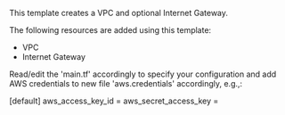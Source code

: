 This template creates a VPC and optional Internet Gateway.

The following resources are added using this template:

- VPC
- Internet Gateway

Read/edit the 'main.tf' accordingly to specify your configuration and add AWS credentials to new file 'aws.credentials' accordingly, e.g.,:

[default]
aws_access_key_id = <access-key>
aws_secret_access_key = <secret-access-key>